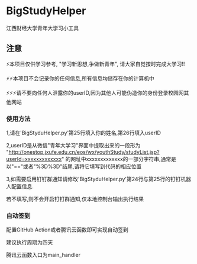 # BigStudyHelper
江西财经大学青年大学习小工具

## 注意
⚡本项目仅供学习参考, "学习新思想,争做新青年", 请大家自觉按时完成大学习!!

⚡⚡本项目不会记录你的任何信息,所有信息均储存在你的计算机中

⚡⚡⚡请不要向任何人泄露你的userID,因为其他人可能伪造你的身份登录校园网其他网站


### 使用方法
1,请在'BigStyduHelper.py'第25行填入你的姓名,第26行填入userID

2,userID是从微信"青年大学习"界面中提取出来的一段形为 "http://onestop.jxufe.edu.cn/eos/wx/youthStudy/studyList.jsp?userId=xxxxxxxxxxxxx" 的网址中xxxxxxxxxxxxx的一部分字符串,通常是以"=="或者"%3D%3D"结尾,请将它填写到代码的相应位置

3,如需要启用钉钉群通知请修改'BigStyduHelper.py'第24行与第25行的钉钉机器人配置信息.

若不填写,则不会开启钉钉群通知,仅本地控制台输出执行结果


### 自动签到

配置GitHub Action或者腾讯云函数即可实现自动签到

建议执行周期为四天

腾讯云函数入口为main_handler
